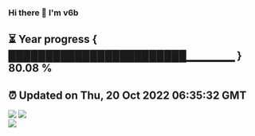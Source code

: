 ### Hi there 👋  I'm v6b  
⏳ Year progress { ████████████████████████▁▁▁▁▁▁ } 80.08 %
---
⏰ Updated on Thu, 20 Oct 2022 06:35:32 GMT
---
![](https://github-readme-stats.vercel.app/api?username=v6b&bg_color=30,e96443,904e95&title_color=fff&text_color=fff&layout=compact)
![](https://github-readme-stats.vercel.app/api/top-langs/?username=v6b&layout=compact&bg_color=30,e96443,904e95&title_color=fff&text_color=fff)  
![](https://gcore.jsdelivr.net/gh/v6b/v6b@main/assets/github-contribution-grid-snake.svg)


